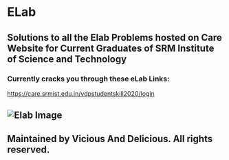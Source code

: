 # ELab
## Solutions to all the Elab Problems hosted on Care Website for Current Graduates of SRM Institute of Science and Technology

### Currently cracks you through these eLab Links:  
https://care.srmist.edu.in/vdpstudentskill2020/login

## ![Elab Image](https://i.ibb.co/z46PxBm/Screenshot-30.png)
  
## Maintained by Vicious And Delicious. All rights reserved.
